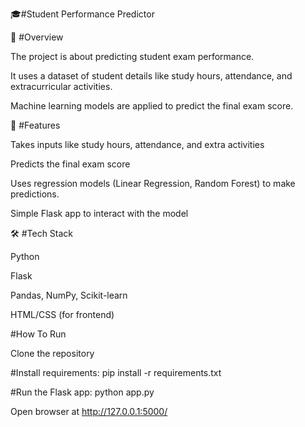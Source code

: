 
🎓#Student Performance Predictor

📌 #Overview

The project is about predicting student exam performance.

It uses a dataset of student details like study hours, attendance, and extracurricular activities.

Machine learning models are applied to predict the final exam score.

🚀 #Features

Takes inputs like study hours, attendance, and extra activities

Predicts the final exam score

Uses regression models (Linear Regression, Random Forest) to make predictions.

Simple Flask app to interact with the model

🛠️ #Tech Stack

Python

Flask

Pandas, NumPy, Scikit-learn

HTML/CSS (for frontend)

#How To Run

Clone the repository

#Install requirements:
pip install -r requirements.txt


#Run the Flask app:
python app.py


Open browser at http://127.0.0.1:5000/
